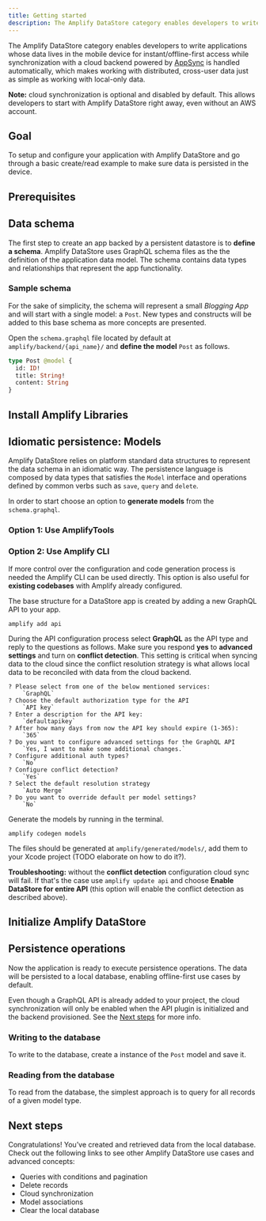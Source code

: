 ```yaml
---
title: Getting started
description: The Amplify DataStore category enables developers to write applications whose data lives in the mobile device for instant/offline-first access while synchronization with a cloud backend is handled automatically.
---
```


The Amplify DataStore category enables developers to write applications whose data lives in the mobile device for instant/offline-first access while synchronization with a cloud backend powered by [AppSync](https://aws.amazon.com/appsync/) is handled automatically, which makes working with distributed, cross-user data just as simple as working with local-only data.

**Note:** cloud synchronization is optional and disabled by default. This allows developers to start with Amplify DataStore right away, even without an AWS account.

## Goal
To setup and configure your application with Amplify DataStore and go through a basic create/read example to make sure data is persisted in the device.

## Prerequisites

<inline-fragment platform="ios" src="~/lib/datastore/fragments/ios/getting-started/10_preReq.md"></inline-fragment>
<inline-fragment platform="android" src="~/lib/datastore/fragments/android/getting-started/10_preReq.md"></inline-fragment>

## Data schema

The first step to create an app backed by a persistent datastore is to **define a schema**. Amplify DataStore uses GraphQL schema files as the the definition of the application data model. The schema contains data types and relationships that represent the app functionality.

### Sample schema

For the sake of simplicity, the schema will represent a small *Blogging App* and will start with a single model: a `Post`. New types and constructs will be added to this base schema as more concepts are presented.

Open the `schema.graphql` file located by default at `amplify/backend/{api_name}/`  and **define the model** `Post` as follows.

```graphql
type Post @model {
  id: ID!
  title: String!
  content: String
}
```

## Install Amplify Libraries

<inline-fragment platform="ios" src="~/lib/datastore/fragments/ios/getting-started/20_installLib.md"></inline-fragment>
<inline-fragment platform="android" src="~/lib/datastore/fragments/android/getting-started/20_installLib.md"></inline-fragment>

## Idiomatic persistence: Models

Amplify DataStore relies on platform standard data structures to represent the data schema in an idiomatic way. The persistence language is composed by data types that satisfies the `Model` interface and operations defined by common verbs such as `save`, `query` and `delete`.

In order to start choose an option to **generate models** from the `schema.graphql`.

### Option 1: Use AmplifyTools

<inline-fragment platform="ios" src="~/lib/datastore/fragments/ios/getting-started/30_amplifyTools.md"></inline-fragment>
<inline-fragment platform="android" src="~/lib/datastore/fragments/android/getting-started/30_amplifyTools.md"></inline-fragment>

### Option 2: Use Amplify CLI

If more control over the configuration and code generation process is needed the Amplify CLI can be used directly. This option is also useful for **existing codebases** with Amplify already configured.

The base structure for a DataStore app is created by adding a new GraphQL API to your app.

```console
amplify add api
```

During the API configuration process select **GraphQL** as the API type and reply to the questions as follows. Make sure you respond **yes** to **advanced settings** and turn on **conflict detection**. This setting is critical when syncing data to the cloud since the conflict resolution strategy is what allows local data to be reconciled with data from the cloud backend.

```console
? Please select from one of the below mentioned services:
    `GraphQL`
? Choose the default authorization type for the API
    `API key`
? Enter a description for the API key:
    `defaultapikey`
? After how many days from now the API key should expire (1-365):
    `365`
? Do you want to configure advanced settings for the GraphQL API
    `Yes, I want to make some additional changes.`
? Configure additional auth types?
    `No`
? Configure conflict detection?
    `Yes`
? Select the default resolution strategy
    `Auto Merge`
? Do you want to override default per model settings?
    `No`
```

Generate the models by running in the terminal.

```console
amplify codegen models
```

The files should be generated at `amplify/generated/models/`, add them to your Xcode project (TODO elaborate on how to do it?).

<amplify-callout>

**Troubleshooting:** without the **conflict detection** configuration cloud sync will fail. If that's the case use `amplify update api` and choose **Enable DataStore for entire API** (this option will enable the conflict detection as described above).

</amplify-callout>

## Initialize Amplify DataStore

<inline-fragment platform="ios" src="~/lib/datastore/fragments/ios/getting-started/40_initDataStore.md"></inline-fragment>
<inline-fragment platform="android" src="~/lib/datastore/fragments/android/getting-started/40_initDataStore.md"></inline-fragment>

## Persistence operations

Now the application is ready to execute persistence operations. The data will be persisted to a local database, enabling offline-first use cases by default.

Even though a GraphQL API is already added to your project, the cloud synchronization will only be enabled when the API plugin is initialized and the backend provisioned. See the [Next steps](#next-steps) for more info.

### Writing to the database

To write to the database, create a instance of the `Post` model and save it.

<inline-fragment platform="ios" src="~/lib/datastore/fragments/ios/getting-started/50_saveSnippet.md"></inline-fragment>
<inline-fragment platform="android" src="~/lib/datastore/fragments/android/getting-started/50_saveSnippet.md"></inline-fragment>

### Reading from the database

To read from the database, the simplest approach is to query for all records of a given model type.

<inline-fragment platform="ios" src="~/lib/datastore/fragments/ios/getting-started/60_querySnippet.md"></inline-fragment>
<inline-fragment platform="android" src="~/lib/datastore/fragments/android/getting-started/60_querySnippet.md"></inline-fragment>

## Next steps

Congratulations! You’ve created and retrieved data from the local database. Check out the following links to see other Amplify DataStore use cases and advanced concepts:

- Queries with conditions and pagination
- Delete records
- Cloud synchronization
- Model associations
- Clear the local database
